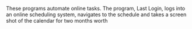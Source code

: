 These programs automate online tasks. The program, Last Login, logs into an online scheduling system, navigates to the schedule and takes a screen shot of 
the calendar for two months worth
